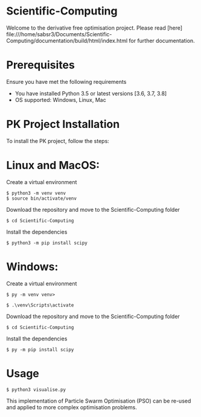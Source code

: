 # Scientific-Computing
Welcome to the derivative free optimisation project.
Please read [here] file:///home/sabsr3/Documents/Scientific-Computing/documentation/build/html/index.html for further documentation.
# Prerequisites

Ensure you have met the following requirements

* You have installed Python 3.5 or latest versions [3.6, 3.7, 3.8]
* OS supported: Windows, Linux, Mac

# PK Project Installation

To install the PK project, follow the steps:

# Linux and MacOS:

Create a virtual environment

```
$ python3 -m venv venv
$ source bin/activate/venv

```

Download the repository and move to the  Scientific-Computing folder

```
$ cd Scientific-Computing

```

Install the dependencies

```
$ python3 -m pip install scipy
```

# Windows:

Create a virtual environment

```
$ py -m venv venv>

$ .\venv\Scripts\activate

```
Download the repository and move to the  Scientific-Computing folder

```
$ cd Scientific-Computing

```

Install the dependencies

```
$ py -m pip install scipy

```

# Usage 

```
$ python3 visualise.py

```
This implementation of Particle Swarm Optimisation (PSO) can be re-used and applied to more complex optimisation problems.